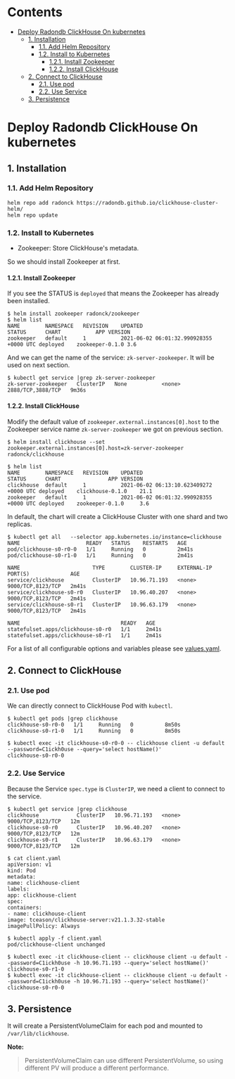 Contents
=================

* [Deploy Radondb ClickHouse On kubernetes](#deploy-radondb-clickhouse-on-kubernetes)
    * [1. Installation](#1-installation)
        * [1.1. Add Helm Repository](#11-add-helm-repository)
        * [1.2. Install to Kubernetes](#12-install-to-kubernetes)
            * [1.2.1. Install Zookeeper](#121-install-zookeeper)
            * [1.2.2. Install ClickHouse](#122-install-clickhouse)
    * [2. Connect to ClickHouse](#2-connect-to-clickhouse)
        * [2.1. Use pod](#21-use-pod)
        * [2.2. Use Service](#22-use-service)
    * [3. Persistence](#3-persistence)

# Deploy Radondb ClickHouse On kubernetes

## 1. Installation

### 1.1. Add Helm Repository

```
helm repo add radonck https://radondb.github.io/clickhouse-cluster-helm/
helm repo update
```

### 1.2. Install to Kubernetes

* Zookeeper: Store ClickHouse's metadata.

So we should install Zookeeper at first.

#### 1.2.1. Install Zookeeper

If you see the STATUS is `deployed` that means the Zookeeper has already been installed.

```
$ helm install zookeeper radonck/zookeeper
$ helm list
NAME     	NAMESPACE	REVISION	UPDATED                                	STATUS  	CHART          	APP VERSION
zookeeper	default  	1       	2021-06-02 06:01:32.990928355 +0000 UTC	deployed	zookeeper-0.1.0	3.6    

```

And we can get the name of the service: `zk-server-zookeeper`. It will be used on next section.

```
$ kubectl get service |grep zk-server-zookeeper
zk-server-zookeeper   ClusterIP   None           <none>        2888/TCP,3888/TCP   9m36s

```

#### 1.2.2. Install ClickHouse

Modify the default value of `zookeeper.external.instances[0].host` to the Zookeeper service name `zk-server-zookeeper` we got on previous section.

```
$ helm install clickhouse --set zookeeper.external.instances[0].host=zk-server-zookeeper radonck/clickhouse

$ helm list
NAME      	NAMESPACE	REVISION	UPDATED                                	STATUS  	CHART           	APP VERSION
clickhouse	default  	1       	2021-06-02 06:13:10.623409272 +0000 UTC	deployed	clickhouse-0.1.0	21.1       
zookeeper 	default  	1       	2021-06-02 06:01:32.990928355 +0000 UTC	deployed	zookeeper-0.1.0 	3.6        

```

In default, the chart will create a ClickHouse Cluster with one shard and two replicas.

```
$ kubectl get all   --selector app.kubernetes.io/instance=clickhouse
NAME                     READY   STATUS    RESTARTS   AGE
pod/clickhouse-s0-r0-0   1/1     Running   0          2m41s
pod/clickhouse-s0-r1-0   1/1     Running   0          2m41s

NAME                       TYPE        CLUSTER-IP     EXTERNAL-IP   PORT(S)             AGE
service/clickhouse         ClusterIP   10.96.71.193   <none>        9000/TCP,8123/TCP   2m41s
service/clickhouse-s0-r0   ClusterIP   10.96.40.207   <none>        9000/TCP,8123/TCP   2m41s
service/clickhouse-s0-r1   ClusterIP   10.96.63.179   <none>        9000/TCP,8123/TCP   2m41s

NAME                                READY   AGE
statefulset.apps/clickhouse-s0-r0   1/1     2m41s
statefulset.apps/clickhouse-s0-r1   1/1     2m41s

```

For a list of all configurable options and variables please see [values.yaml](../../clickhouse/charts/values.yaml).

## 2. Connect to ClickHouse

### 2.1. Use pod

We can directly connect to ClickHouse Pod with `kubectl`.

```
$ kubectl get pods |grep clickhouse
clickhouse-s0-r0-0   1/1     Running   0          8m50s
clickhouse-s0-r1-0   1/1     Running   0          8m50s

$ kubectl exec -it clickhouse-s0-r0-0 -- clickhouse client -u default --password=C1ickh0use --query='select hostName()'
clickhouse-s0-r0-0

```

### 2.2. Use Service

Because the Service `spec.type` is `ClusterIP`, we need a client to connect to the service.

```
$ kubectl get service |grep clickhouse
clickhouse            ClusterIP   10.96.71.193   <none>        9000/TCP,8123/TCP   12m
clickhouse-s0-r0      ClusterIP   10.96.40.207   <none>        9000/TCP,8123/TCP   12m
clickhouse-s0-r1      ClusterIP   10.96.63.179   <none>        9000/TCP,8123/TCP   12m

$ cat client.yaml
apiVersion: v1
kind: Pod
metadata:
name: clickhouse-client
labels:
app: clickhouse-client
spec:
containers:
- name: clickhouse-client
image: tceason/clickhouse-server:v21.1.3.32-stable
imagePullPolicy: Always

$ kubectl apply -f client.yaml
pod/clickhouse-client unchanged

$ kubectl exec -it clickhouse-client -- clickhouse client -u default --password=C1ickh0use -h 10.96.71.193 --query='select hostName()'
clickhouse-s0-r1-0
$ kubectl exec -it clickhouse-client -- clickhouse client -u default --password=C1ickh0use -h 10.96.71.193 --query='select hostName()'
clickhouse-s0-r0-0

```

## 3. Persistence

It will create a PersistentVolumeClaim for each pod and mounted to `/var/lib/clickhouse`.

**Note:** 
> PersistentVolumeClaim can use different PersistentVolume, so using different PV will produce a different performance.
